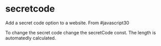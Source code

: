 # secretcode
Add a secret code option to a website. From #javascript30

To change the secret code change the secretCode const. The length is automatedly calculated.
